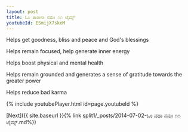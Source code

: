 ```yaml
---
layout: post
title: ಓಂ ತಾರಾನಾ ನಮಃ ೧೧ ಟೈಮ್ಸ್
youtubeId: ESmijX7skeM
---
```

 
 
Helps get goodness, bliss and peace and God's blessings
 
Helps remain focused, help generate inner energy 
 
Helps boost physical and mental health 
 
Helps remain grounded and generates a sense of gratitude towards the greater power 
 
Helps reduce bad karma
 
 
 
 


{% include youtubePlayer.html id=page.youtubeId %}
 
[Next]({{ site.baseurl }}{% link  split1/_posts/2014-07-02-ಓಂ ವಥಾ ನಮಃ ೧೧ ಟೈಮ್ಸ್.md%})
 
